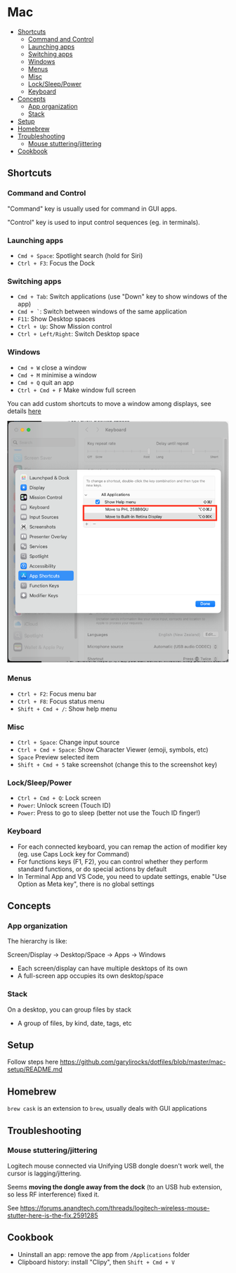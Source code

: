 # Mac

- [Shortcuts](#shortcuts)
  - [Command and Control](#command-and-control)
  - [Launching apps](#launching-apps)
  - [Switching apps](#switching-apps)
  - [Windows](#windows)
  - [Menus](#menus)
  - [Misc](#misc)
  - [Lock/Sleep/Power](#locksleeppower)
  - [Keyboard](#keyboard)
- [Concepts](#concepts)
  - [App organization](#app-organization)
  - [Stack](#stack)
- [Setup](#setup)
- [Homebrew](#homebrew)
- [Troubleshooting](#troubleshooting)
  - [Mouse stuttering/jittering](#mouse-stutteringjittering)
- [Cookbook](#cookbook)


## Shortcuts

### Command and Control

"Command" key is usually used for command in GUI apps.

"Control" key is used to input control sequences (eg. in terminals).

### Launching apps

- `Cmd + Space`: Spotlight search (hold for Siri)
- `Ctrl + F3`: Focus the Dock

### Switching apps

- `Cmd + Tab`: Switch applications (use "Down" key to show windows of the app)
- <code>Cmd + `</code>: Switch between windows of the same application
- `F11`: Show Desktop spaces
- `Ctrl + Up`: Show Mission control
- `Ctrl + Left/Right`: Switch Desktop space

### Windows

- `Cmd + W` close a window
- `Cmd + M` minimise a window
- `Cmd + Q` quit an app
- `Ctrl + Cmd + F` Make window full screen

You can add custom shortcuts to move a window among displays, see details [here](https://discussions.apple.com/thread/255197821)

![Custom shortcuts for moving a window](./images/mac_custom-shortcuts-move-windows-to-display.png)

### Menus

- `Ctrl + F2`: Focus menu bar
- `Ctrl + F8`: Focus status menu
- `Shift + Cmd + /`: Show help menu

### Misc

- `Ctrl + Space`: Change input source
- `Ctrl + Cmd + Space`: Show Character Viewer (emoji, symbols, etc)
- `Space` Preview selected item
- `Shift + Cmd + 5` take screenshot (change this to the screenshot key)

### Lock/Sleep/Power

- `Ctrl + Cmd + Q`: Lock screen
- `Power`: Unlock screen (Touch ID)
- `Power`: Press to go to sleep (better not use the Touch ID finger!)

### Keyboard

- For each connected keyboard, you can remap the action of modifier key (eg. use Caps Lock key for Command)
- For functions keys (F1, F2), you can control whether they perform standard functions, or do special actions by default
- In Terminal App and VS Code, you need to update settings, enable "Use Option as Meta key", there is no global settings


## Concepts

### App organization

The hierarchy is like:

Screen/Display -> Desktop/Space -> Apps -> Windows

- Each screen/display can have multiple desktops of its own
- A full-screen app occupies its own desktop/space

### Stack

On a desktop, you can group files by stack

- A group of files, by kind, date, tags, etc


## Setup

Follow steps here https://github.com/garylirocks/dotfiles/blob/master/mac-setup/README.md


## Homebrew

`brew cask` is an extension to `brew`, usually deals with GUI applications


## Troubleshooting

### Mouse stuttering/jittering

Logitech mouse connected via Unifying USB dongle doesn't work well, the cursor is lagging/jittering.

Seems **moving the dongle away from the dock** (to an USB hub extension, so less RF interference) fixed it.

See https://forums.anandtech.com/threads/logitech-wireless-mouse-stutter-here-is-the-fix.2591285


## Cookbook

- Uninstall an app: remove the app from `/Applications` folder
- Clipboard history: install "Clipy", then `Shift + Cmd + V`